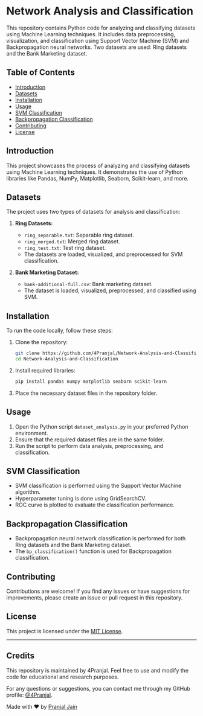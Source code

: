 # Network Analysis and Classification

This repository contains Python code for analyzing and classifying datasets using Machine Learning techniques. It includes data preprocessing, visualization, and classification using Support Vector Machine (SVM) and Backpropagation neural networks. Two datasets are used: Ring datasets and the Bank Marketing dataset.

## Table of Contents

- [Introduction](#introduction)
- [Datasets](#datasets)
- [Installation](#installation)
- [Usage](#usage)
- [SVM Classification](#svm-classification)
- [Backpropagation Classification](#backpropagation-classification)
- [Contributing](#contributing)
- [License](#license)

## Introduction

This project showcases the process of analyzing and classifying datasets using Machine Learning techniques. It demonstrates the use of Python libraries like Pandas, NumPy, Matplotlib, Seaborn, Scikit-learn, and more.

## Datasets

The project uses two types of datasets for analysis and classification:

1. **Ring Datasets:**
   - `ring_separable.txt`: Separable ring dataset.
   - `ring_merged.txt`: Merged ring dataset.
   - `ring_test.txt`: Test ring dataset.
   - The datasets are loaded, visualized, and preprocessed for SVM classification.

2. **Bank Marketing Dataset:**
   - `bank-additional-full.csv`: Bank marketing dataset.
   - The dataset is loaded, visualized, preprocessed, and classified using SVM.

## Installation

To run the code locally, follow these steps:

1. Clone the repository:
   ```bash
   git clone https://github.com/4Pranjal/Network-Analysis-and-Classification.git
   cd Network-Analysis-and-Classification
   ```

2. Install required libraries:
   ```bash
   pip install pandas numpy matplotlib seaborn scikit-learn
   ```

3. Place the necessary dataset files in the repository folder.

## Usage

1. Open the Python script `dataset_analysis.py` in your preferred Python environment.
2. Ensure that the required dataset files are in the same folder.
3. Run the script to perform data analysis, preprocessing, and classification.

## SVM Classification

- SVM classification is performed using the Support Vector Machine algorithm.
- Hyperparameter tuning is done using GridSearchCV.
- ROC curve is plotted to evaluate the classification performance.

## Backpropagation Classification

- Backpropagation neural network classification is performed for both Ring datasets and the Bank Marketing dataset.
- The `bp_classification()` function is used for Backpropagation classification.

## Contributing

Contributions are welcome! If you find any issues or have suggestions for improvements, please create an issue or pull request in this repository.

## License

This project is licensed under the [MIT License](LICENSE).

---
## Credits

This repository is maintained by 4Pranjal. Feel free to use and modify the code for educational and research purposes.

For any questions or suggestions, you can contact me through my GitHub profile: [@4Pranjal](https://github.com/4Pranjal).

Made with ❤️ by [Pranjal Jain](https://github.com/4Pranjal)


